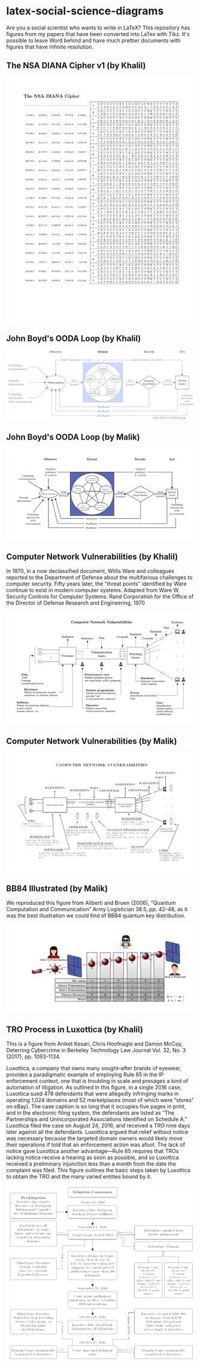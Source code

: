 # latex-social-science-diagrams
Are you a social scientist who wants to write in LaTeX? This repository has figures from my papers that have been converted into LaTex with Tikz. It's possible to leave Word behind and have much prettier documents with figures that have infinite resolution.

## The NSA DIANA Cipher v1 (by Khalil)

![Diana v1](dianav1.png)

## John Boyd's OODA Loop (by Khalil)

![Boyd's OODA Loop v1](boydoodav1.png) 

## John Boyd's OODA Loop (by Malik)

![Boyd's OODA Loop v2](boydoodav2.png) 

## Computer Network Vulnerabilities (by Khalil)

In 1970, in a now declassified document, Willis Ware and colleagues reported to the Department of Defense about the multifarious challenges to computer security. Fifty years later, the “threat points” identified by Ware continue to exist in modern computer systems. Adapted from Ware W. Security Controls for Computer Systems. Rand Corporation for the Office of the Director of Defense Research and Engineering, 1970

![Computer Network Vulnerabilities v1](cnvv1.png)

## Computer Network Vulnerabilities (by Malik)

![Computer Network Vulnerabilities v1](cnvv2.png)

## BB84 Illustrated (by Malik)

We reproduced this figure from Aliberti and Bruen (2006), “Quantum Computation and Communication” Army Logistician 38.5, pp. 42–48, as it was the best illustration we could find of BB84 quantum key distribution.

![BB84 Protocol](bb84.png) 

## TRO Process in Luxottica (by Khalil)

This is a figure from Aniket Kesari, Chris Hoofnagle and Damon McCoy, Deterring Cybercrime in Berkeley Technology Law Journal Vol. 32, No. 3 (2017), pp. 1093-1134. 

Luxottica, a company that owns many sought–after brands of eyewear, provides a paradigmatic example of employing Rule 65 in the IP enforcement context, one that is troubling in scale and presages a kind of automation of litigation. As outlined in this figure, in a single 2016 case, Luxottica sued 478 defendants that were allegedly infringing marks in operating 1,024 domains and 52 marketplaces (most of which were “stores” on eBay). The case caption is so long that it occupies five pages in print, and in the electronic filing system, the defendants are listed as “The Partnerships and Unincorporated Associations Identified on Schedule A.” Luxottica filed the case on August 24, 2016, and received a TRO nine days later against all the defendants. Luxottica argued that relief without notice was necessary because the targeted domain owners would likely move their operations if told that an enforcement action was afoot. The lack of notice gave Luxottica another advantage—Rule 65 requires that TROs lacking notice receive a hearing as soon as possible, and so Luxottica received a preliminary injunction less than a month from the date the complaint was filed. This figure outlines the basic steps taken by Luxottica to obtain the TRO and the many varied entities bound by it. 

![TRO Process](luxottica.png) 

